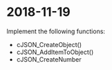 
# 2018-11-19
Implement the following functions:
* cJSON_CreateObject()
* cJSON_AddItemToObject()
* cJSON_CreateNumber

